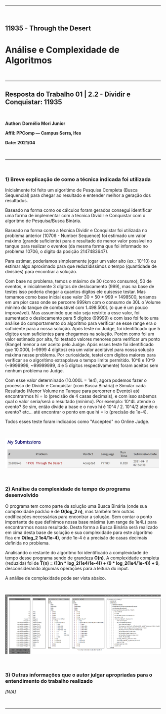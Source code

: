 ___

<br>

## 11935 - Through the Desert
# **Análise e Complexidade de Algoritmos**

<br>

___

## Resposta do Trabalho 01 | 2.2 - Dividir e Conquistar: 11935

<br>


**Author: Dornélio Mori Junior**

**Affil: PPComp — Campus Serra, Ifes**

**Date: 2021/04**

<br>

___

<br>

### **1) Breve explicação de como a técnica indicada foi utilizada**
Inicialmente foi feito um algorítimo de Pesquisa Completa (Busca Sequencial) para chegar ao resultado e entender melhor a geração dos resultados.

Baseado na forma como os cálculos foram gerados consegui identificar uma forma de implementar com a técnica Dividir e Conquistar com o algoritmo de Pesquisa/Busca Binária.

Baseado na forma como a técnica Dividir e Conquistar foi utilizada no problema anterior (10706 - Number Sequence) foi estimado um valor máximo (grande suficiente) para o resultado de menor valor possível no tanque para realizar o eventos (da mesma forma que foi informado no problema 10706, o digito da posição 2147483647).

Para estimar, poderíamos simplesmente jogar um valor alto (ex.: 10^10) ou estimar algo aproximado para que reduzidíssimos o tempo (quantidade de divisões) para encontrar a solução.

Com base no problema, temos o máximo de 30 (como consumo), 50 de eventos, e inicialmente 3 dígitos de deslocamento (999), mas na base de testes isso poderia chegar a quantos dígitos ele quisesse testar. Mas tomamos como base inicial esse valor 30 * 50 * 999 = 1498500, teríamos em um pior caso onde se percorre 999km com o consumo de 30L o Volume mínimo do tanque de combustível com 1.498.500L (o que é um pouco improvável). Mas assumindo que não seja restrito a esse valor, foi aumentado o deslocamento para 5 dígitos (99999) e com isso foi feito uma análise do comportamento do algoritmo para verificar se esse range era o suficiente para a nossa solução. Após teste no Judge, foi identificado que 5 dígitos eram suficientes para chegarmos na solução. Porém como foi um valor estimado por alta, foi testado valores menores para verificar um ponto (Range) menor a ser aceito pelo Judge. Após esses teste foi identificado que 10.000L (\~9999 4 dígitos) era um valor aceitável para nossa solução máxima nesse problema. Por curiosidade, testei com dígitos maiores para verificar se o algorítimo extrapolava o tempo limite permitido. 10^8 e 10^9 (\~9999999, \~99999999, 4 e 5 dígitos respectivamente) foram aceitos sem nenhum problema no Judge.

Com esse valor determinado (10.000L = 1e4), agora podemos fazer o processo de Dividir e Conquistar (com Busca Binária) e Simular cada Resultado (Menor Volume no Tanque para percorrer o Evento) até encontrarmos hi = lo (precisão de 4 casas decimais), e com isso sabemos qual o valor seria/será o resultado (mínimo). Por exemplo: 10^4L atende o evento? Se sim, então divide a base e o novo hi é 10^4 / 2. 10^4/2 atende o evento? etc... até encontrar o ponto em que hi = lo (precisão de 1e-4).

Todos esses teste foram indicados como "Accepted" no Online Judge.

<br>

![Veredito](./11935-veredito.png)

<br>

### **2) Análise da complexidade de tempo do programa desenvolvido**
O programa tem como parte da solução uma Busca Binária (onde sua complexidade padrão é de **O(log_2 n)**, mas também tem outras codificações necessárias para encontrar a solução. Sem contar o ponto importante de que definimos nossa base máxima (um range de 1e4L) para encontrarmos nosso resultado. Desta forma a Busca Binária será realizado em cima desta base de solução e sua complexidade para este algoritmo fica em **O(log_2 1e4/1e-4)**, onde 1e-4 é a precisão de casas decimais definida no problema.

Analisando o restante do algoritmo foi identificado a complexidade de tempo desse programa sendo de grandeza **O(n)**.
A complexidade completa (reduzida) foi de **T(n) = (13n * log_2(1e4/1e-4)) + (9 * log_2(1e4/1e-4)) + 9**, desconsiderando algumas operações para a leitura do input.

A análise de complexidade pode ser vista abaixo.

<br>

![Complexidade](./11935-complexidade.png)

<br>

### **3) Outras informações que o autor julgar apropriadas para o entendimento do trabalho realizado**
_[N/A]_

<br>

___
